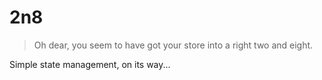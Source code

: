 # 2n8

> Oh dear, you seem to have got your store into a right two and eight.

Simple state management, on its way...
